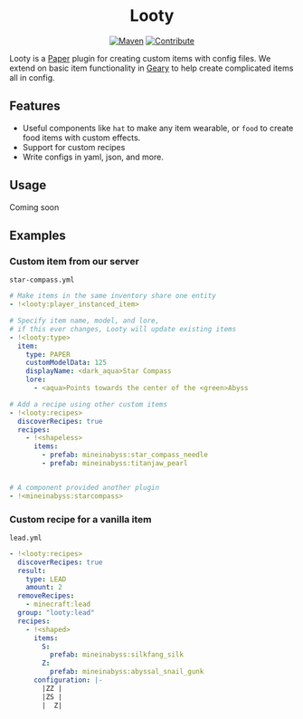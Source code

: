<div align="center">

# Looty

[![Maven](https://img.shields.io/maven-metadata/v?metadataUrl=https://repo.mineinabyss.com/releases/com/mineinabyss/looty/maven-metadata.xml)](https://repo.mineinabyss.com/#/releases/com/mineinabyss/looty)
[![Contribute](https://shields.io/badge/Contribute-e57be5?logo=github%20sponsors&style=flat&logoColor=white)](https://wiki.mineinabyss.com/contribute)
</div>

Looty is a [Paper](https://papermc.io/) plugin for creating custom items with config files. We extend on basic item functionality in [Geary](https://github.com/MineInAbyss/geary-papermc) to help create complicated items all in config.

## Features

- Useful components like `hat` to make any item wearable, or `food` to create food items with custom effects.
- Support for custom recipes
- Write configs in yaml, json, and more.

## Usage
Coming soon

## Examples

### Custom item from our server

`star-compass.yml`
```yaml
# Make items in the same inventory share one entity
- !<looty:player_instanced_item>

# Specify item name, model, and lore,
# if this ever changes, Looty will update existing items
- !<looty:type>
  item:
    type: PAPER
    customModelData: 125
    displayName: <dark_aqua>Star Compass
    lore:
      - <aqua>Points towards the center of the <green>Abyss

# Add a recipe using other custom items
- !<looty:recipes>
  discoverRecipes: true
  recipes:
    - !<shapeless>
      items:
        - prefab: mineinabyss:star_compass_needle
        - prefab: mineinabyss:titanjaw_pearl


# A component provided another plugin
- !<mineinabyss:starcompass>

```

### Custom recipe for a vanilla item

`lead.yml`
```yaml
- !<looty:recipes>
  discoverRecipes: true
  result:
    type: LEAD
    amount: 2
  removeRecipes:
    - minecraft:lead
  group: "looty:lead"
  recipes:
    - !<shaped>
      items:
        S:
          prefab: mineinabyss:silkfang_silk
        Z:
          prefab: mineinabyss:abyssal_snail_gunk
      configuration: |-
        |ZZ |
        |ZS |
        |  Z|
```

